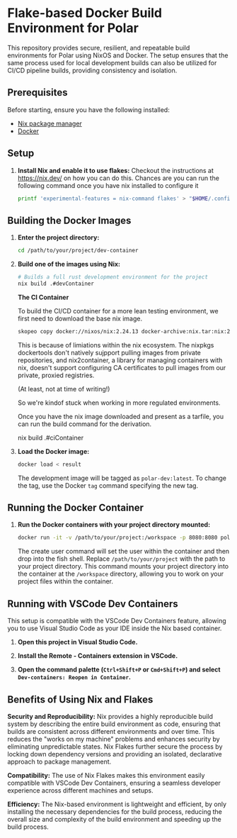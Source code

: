# Flake-based Docker Build Environment for Polar

This repository provides secure, resilient, and repeatable build environments 
for Polar using NixOS and Docker. The setup ensures that the same process used 
for local development builds can also be utilized for CI/CD pipeline builds, 
providing consistency and isolation.

## Prerequisites

Before starting, ensure you have the following installed:

- [Nix package manager](https://nixos.org/download.html)
- [Docker](https://docs.docker.com/get-docker/) 

## Setup

1. **Install Nix and enable it to use flakes:**
    Checkout the instructions at https://nix.dev/ on how you can do this.
    Chances are you can run the following command once you have nix installed to configure it
    ```sh
    printf 'experimental-features = nix-command flakes' > "$HOME/.config/nix/nix.conf"
    ```

## Building the Docker Images
1. **Enter the project directory:**

    ```bash
    cd /path/to/your/project/dev-container
    ```

2. **Build one of the images using Nix:**

    ```bash
    # Builds a full rust development environment for the project
    nix build .#devContainer
    ```

    **The CI Container**    
    
    To build the CI/CD container for a more lean testing environment, we first need to download the base nix image.

    ```sh
    skopeo copy docker://nixos/nix:2.24.13 docker-archive:nix.tar:nix:24.13
    ```

    This is because of limiations within the nix ecosystem. The nixpkgs dockertools don't natively sujpport pulling images from private repositories, and nix2container, a library for managing containers with nix, 
    doesn't support configuring CA certificates to pull images from our private, proxied registries. 
    
    (At least, not at time of writing!)
     
    So we're kindof stuck when working in more regulated environments.

    Once you have the nix image downloaded and present as a tarfile, you can run the build command for the derivation.

    nix build .#ciContainer

3. **Load the Docker image:**

    ```bash
    docker load < result
    ```

    The development image will be tagged as `polar-dev:latest`. To change the tag,
    use the Docker `tag` command specifying the new tag.

## Running the Docker Container

1. **Run the Docker containers with your project directory mounted:**
    ```bash
    docker run -it -v /path/to/your/project:/workspace -p 8080:8080 polar-dev:latest bash -c "/create-user.sh $(whoami) $(id -u) $(id -g)"
    ```

    The create user command will set the user within the container and then
    drop into the fish shell. Replace `/path/to/your/project` with the path to
    your project directory. This command mounts your project directory into the
    container at the `/workspace` directory, allowing you to work on your
    project files within the container. 
    
## Running with VSCode Dev Containers

This setup is compatible with the VSCode Dev Containers feature, allowing you
to use Visual Studio Code as your IDE inside the Nix based container.

1. **Open this project in Visual Studio Code.**

2. **Install the Remote - Containers extension in VSCode.**

3. **Open the command palette (`Ctrl+Shift+P` or `Cmd+Shift+P`) and select
   `Dev-containers: Reopen in Container`.**


## Benefits of Using Nix and Flakes

**Security and Reproducibility:**
Nix provides a highly reproducible build system by describing the entire build
environment as code, ensuring that builds are consistent across different
environments and over time. This reduces the "works on my machine" problems and
enhances security by eliminating unpredictable states. Nix Flakes further
secure the process by locking down dependency versions and providing an
isolated, declarative approach to package management.

**Compatibility:**
The use of Nix Flakes makes this environment easily compatible with VSCode Dev
Containers, ensuring a seamless developer experience across different machines
and setups.

**Efficiency:**
The Nix-based environment is lightweight and efficient, by only installing the
necessary dependencies for the build process, reducing the overall size and
complexity of the build environment and speeding up the build process.
